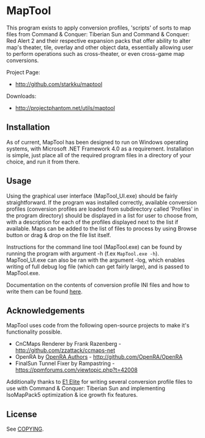 # MapTool

This program exists to apply conversion profiles, 'scripts' of sorts to map files from Command & Conquer: Tiberian Sun and Command & Conquer: Red Alert 2 and their respective expansion packs that offer ability to alter map's theater, tile, overlay and other object data, essentially allowing user to perform operations such as cross-theater, or even cross-game map conversions.

Project Page:

* http://github.com/starkku/maptool

Downloads: 

* http://projectphantom.net/utils/maptool

## Installation

As of current, MapTool has been designed to run on Windows operating systems, with Microsoft .NET Framework 4.0 as a requirement. Installation is simple, just place all of the required program files in a directory of your choice, and run it from there. 

## Usage

Using the graphical user interface (MapTool_UI.exe) should be fairly straightforward. If the program was installed correctly, available conversion profiles (conversion profiles are loaded from subdirectory called 'Profiles' in the program directory) should be displayed in a list for user to choose from, with a description for each of the profiles displayed next to the list if available. Maps can be added to the list of files to process by using Browse button or drag & drop on the file list itself.

Instructions for the command line tool (MapTool.exe) can be found by running the program with argument -h (f.ex `MapTool.exe -h`).
MapTool_UI.exe can also be ran with the argument -log, which enables writing of full debug log file (which can get fairly large), and is passed to MapTool.exe.

Documentation on the contents of conversion profile INI files and how to write them can be found [here](https://github.com/starkku/maptool/blob/master/Conversion-Profile-Documentation.md).

## Acknowledgements

MapTool uses code from the following open-source projects to make it's functionality possible.

* CnCMaps Renderer by Frank Razenberg - http://github.com/zzattack/ccmaps-net
* OpenRA by [OpenRA Authors](https://raw.github.com/OpenRA/OpenRA/master/AUTHORS) - http://github.com/OpenRA/OpenRA
* FinalSun Tunnel Fixer by Rampastring - https://ppmforums.com/viewtopic.php?t=42008

Additionally thanks to [E1 Elite](https://ppmforums.com/profile.php?mode=viewprofile&u=7356) for writing several conversion profile files to use with Command & Conquer: Tiberian Sun and implementing IsoMapPack5 optimization & ice growth fix features.

## License

See [COPYING](https://github.com/starkku/maptool/blob/master/COPYING).
